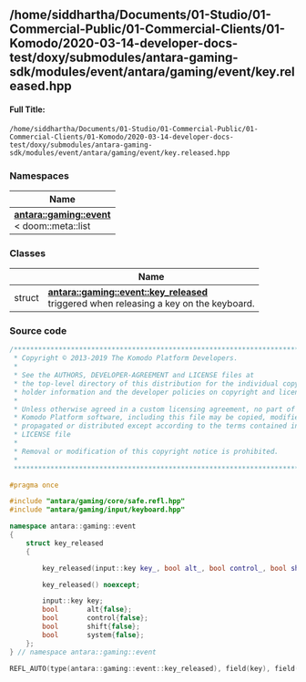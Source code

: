 

## /home/siddhartha/Documents/01-Studio/01-Commercial-Public/01-Commercial-Clients/01-Komodo/2020-03-14-developer-docs-test/doxy/submodules/antara-gaming-sdk/modules/event/antara/gaming/event/key.released.hpp

#### Full Title:
```
/home/siddhartha/Documents/01-Studio/01-Commercial-Public/01-Commercial-Clients/01-Komodo/2020-03-14-developer-docs-test/doxy/submodules/antara-gaming-sdk/modules/event/antara/gaming/event/key.released.hpp
```







### Namespaces

| Name           |
| -------------- |
| **[antara::gaming::event](Namespaces/namespaceantara_1_1gaming_1_1event.md)** <br>< doom::meta::list  |

### Classes

|                | Name           |
| -------------- | -------------- |
| struct | **[antara::gaming::event::key_released](Classes/structantara_1_1gaming_1_1event_1_1key__released.md)** <br>triggered when releasing a key on the keyboard.  |















### Source code

```cpp
/******************************************************************************
 * Copyright © 2013-2019 The Komodo Platform Developers.                      *
 *                                                                            *
 * See the AUTHORS, DEVELOPER-AGREEMENT and LICENSE files at                  *
 * the top-level directory of this distribution for the individual copyright  *
 * holder information and the developer policies on copyright and licensing.  *
 *                                                                            *
 * Unless otherwise agreed in a custom licensing agreement, no part of the    *
 * Komodo Platform software, including this file may be copied, modified,     *
 * propagated or distributed except according to the terms contained in the   *
 * LICENSE file                                                               *
 *                                                                            *
 * Removal or modification of this copyright notice is prohibited.            *
 *                                                                            *
 ******************************************************************************/

#pragma once

#include "antara/gaming/core/safe.refl.hpp" 
#include "antara/gaming/input/keyboard.hpp" 

namespace antara::gaming::event
{
    struct key_released
    {

        key_released(input::key key_, bool alt_, bool control_, bool shift_, bool system_) noexcept;

        key_released() noexcept;

        input::key key;            
        bool       alt{false};     
        bool       control{false}; 
        bool       shift{false};   
        bool       system{false};  
    };
} // namespace antara::gaming::event

REFL_AUTO(type(antara::gaming::event::key_released), field(key), field(alt), field(control), field(shift), field(system))
```





